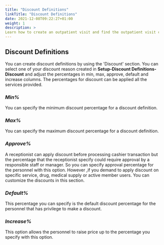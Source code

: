 ```yaml
---
title: "Discount Definitions"
linkTitle: "Discount Definitions"
date: 2021-12-08T09:22:27+01:00
weight: 1
description: >
Learn how to create an outpatient visit and find the outpatient visit created previously
---
```


## Discount Definitions

You can create discount definitions by using the 'Discount' section. You can select one of your discount reason created in **Setup-Discount Definitions-Discount** and adjust the percentages in min, max, approve, default and increase columns. The percentages for discount can be applied all the services provided.

### *Min%*

You can specify the minimum discount percentage for a discount definition.

### *Max%*

You can specify the maximum discount percentage for a discount definition.

### *Approve%*

A receptionist can apply discount before processing cashier transaction but the percentage that the receptionist specify could require approval by a responsible staff or manager. So you can specify approval percentage for the personnel with this option. However ,if you demand to apply discount on specific service, drug, medical supply or active member users. You can customize the discounts in this section.

### *Default%*

This percentage you can specify is the default discount percentage for the personnel that has privilege to make a discount.

### *Increase%*

This option allows the personnel to raise price up to the percentage you specify with this option.
